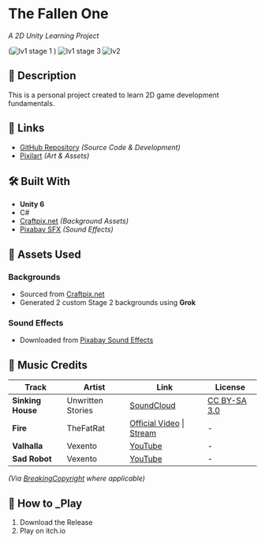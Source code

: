 # The Fallen One  
*A 2D Unity Learning Project*  

(![lv1 stage 1](https://github.com/user-attachments/assets/0e1f584b-985b-44a7-9d92-f832502285c0)
) ![lv1 stage 3](https://github.com/user-attachments/assets/7de16fbf-3eef-478e-830b-36f2d53baaf3) ![lv2](https://github.com/user-attachments/assets/54fc1568-6908-4841-ab53-a87419475348)



## 📖 Description  
This is a personal project created to learn 2D game development fundamentals.  

## 🔗 Links  
- [GitHub Repository](https://github.com/khoaitayden/the-fallen-one) *(Source Code & Development)*  
- [Pixilart](https://www.pixilart.com/blackpotato) *(Art & Assets)*  

## 🛠️ Built With  
- **Unity 6**  
- C#  
- [Craftpix.net](https://craftpix.net/) *(Background Assets)*  
- [Pixabay SFX](https://pixabay.com/sound-effects/) *(Sound Effects)*  

## 🎨 Assets Used  
### Backgrounds  
- Sourced from [Craftpix.net](https://craftpix.net/)  
- Generated 2 custom Stage 2 backgrounds using **Grok**  

### Sound Effects  
- Downloaded from [Pixabay Sound Effects](https://pixabay.com/sound-effects/)  

## 🎵 Music Credits  
| Track | Artist | Link | License |
|-------|--------|------|---------|
| **Sinking House** | Unwritten Stories | [SoundCloud](https://soundcloud.com/unwritten-stories) | [CC BY-SA 3.0](https://creativecommons.org/licenses/by-sa/3.0/) |
| **Fire** | TheFatRat | [Official Video](https://youtu.be/official_link) \| [Stream](https://thefatrat.ffm.to/fire) | - |
| **Valhalla** | Vexento | [YouTube](https://youtu.be/fb85Xg1a-jA) | - |
| **Sad Robot** | Vexento | [YouTube](https://youtu.be/qhD3jKUXlGU) | - |

*(Via [BreakingCopyright](https://breakingcopyright.com) where applicable)*  
  

## 🚀 How to _Play  
1. Download the Release
2. Play on itch.io
